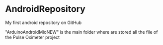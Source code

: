 # AndroidRepository
My first android repository on GitHub

"ArduinoAndroidMioNEW" is the main folder where are stored all the file of the Pulse Oximeter project
